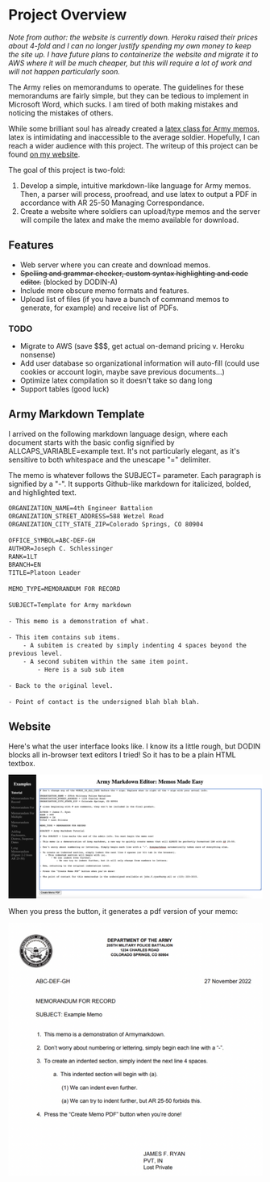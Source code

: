 # Project Overview
*Note from author: the website is currently down. Heroku raised their prices about 4-fold and I can no longer justify spending my own money to keep the site up. I have future plans to containerize the website and migrate it to AWS where it will be much cheaper, but this will require a lot of work and will not happen particularly soon.*

The Army relies on memorandums to operate. The guidelines for these memorandums are fairly simple, but they can be tedious to implement in Microsoft Word, which sucks. I am tired of both making mistakes and noticing the mistakes of others. 

While some brilliant soul has already created a [latex class for Army memos](https://github.com/glallen01/army-memorandum-class), latex is intimidating and inaccessible to the average soldier. Hopefully, I can reach a wider audience with this project. The writeup of this project can be found [on my website](https://jschless.github.io/posts/armymarkdown/).

The goal of this project is two-fold:

1. Develop a simple, intuitive markdown-like language for Army memos. Then, a parser will process, proofread, and use latex to output a PDF in accordance with AR 25-50 Managing Correspondance.
2. Create a website where soldiers can upload/type memos and the server will compile the latex and make the memo available for download.

## Features
- Web server where you can create and download memos.
- ~~Spelling and grammar checker, custom syntax highlighting and code editor.~~ (blocked by DODIN-A)
- Include more obscure memo formats and features.
- Upload list of files (if you have a bunch of command memos to generate, for example) and receive list of PDFs.

### TODO 
- Migrate to AWS (save $$$, get actual on-demand pricing v. Heroku nonsense)
- Add user database so organizational information will auto-fill (could use cookies or account login, maybe save previous documents...)
- Optimize latex compilation so it doesn't take so dang long
- Support tables (good luck)
  
## Army Markdown Template
I arrived on the following markdown language design, where each document starts with the basic config signified by ALLCAPS_VARIABLE=example text. It's not particularly elegant, as it's sensitive to both whitespace and the unescape "=" delimiter. 

The memo is whatever follows the SUBJECT= parameter. Each paragraph is signified by a "-". It supports Github-like markdown for italicized, bolded, and highlighted text.

```
ORGANIZATION_NAME=4th Engineer Battalion
ORGANIZATION_STREET_ADDRESS=588 Wetzel Road
ORGANIZATION_CITY_STATE_ZIP=Colorado Springs, CO 80904

OFFICE_SYMBOL=ABC-DEF-GH
AUTHOR=Joseph C. Schlessinger
RANK=1LT
BRANCH=EN
TITLE=Platoon Leader

MEMO_TYPE=MEMORANDUM FOR RECORD

SUBJECT=Template for Army markdown

- This memo is a demonstration of what.

- This item contains sub items.
    - A subitem is created by simply indenting 4 spaces beyond the previous level.
    - A second subitem within the same item point.
        - Here is a sub sub item

- Back to the original level.

- Point of contact is the undersigned blah blah blah.
```

## Website
Here's what the user interface looks like. I know its a little rough, but DODIN blocks all in-browser text editors I tried! So it has to be a plain HTML textbox.

![website screenshot](website_screenshot.png)

When you press the button, it generates a pdf version of your memo:

![example memo](example_memo.png)
